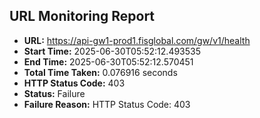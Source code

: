 ## URL Monitoring Report

- **URL:** https://api-gw1-prod1.fisglobal.com/gw/v1/health
- **Start Time:** 2025-06-30T05:52:12.493535
- **End Time:** 2025-06-30T05:52:12.570451
- **Total Time Taken:** 0.076916 seconds
- **HTTP Status Code:** 403
- **Status:** Failure
- **Failure Reason:** HTTP Status Code: 403
